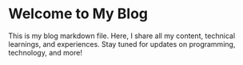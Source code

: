 # Welcome to My Blog

This is my blog markdown file. Here, I share all my content, technical learnings, and experiences. Stay tuned for updates on programming, technology, and more!
